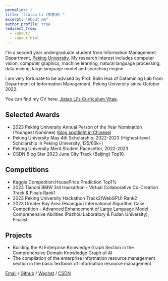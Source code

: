 ```yaml
---
permalink: /
title: "Jiatao Li（李嘉涛）"
excerpt: "About me"
author_profile: true
redirect_from: 
  - /about/
  - /about.html
---
```


I'm a second year undergraduate student from Information Management Department, [Peking University](https://www.pku.edu.cn/). My research interest includes computer vision, computer graphics, machine learning, natural language processing, data mining, large language model and searching engine.

I am very fortunate to be advised by Prof. Bolin Hua of Datamining Lab from Department of Imformation Management, Peking University since October 2022. 

You can find my CV here: [Jiatao Li's Curriculum Vitae](../assets/Curriculum_Vitae.pdf).

## Selected Awards
- 2023 Peking University Annual Person of the Year Nomination (Youngest Nominee) ([blog spotlight in Chinese](https://mp.weixin.qq.com/s/9AX7mmZwutBP2PtUydvezg))
- Peking University May 4th Scholarship, 2022-2023 (Highest-level Scholarship in Peking University, 125/65k+)
- Peking University Merit Student Pacesetter, 2022-2023
- CSDN Blog Star 2023 June City Track (Beijing) Top10.



## Competitions
- Kaggle Competition:HousePrice Prediction Top1%
- 2023 Tianchi BMW 3rd Hackathon - Virtual Collaborative Co-Creation Track & Finals Rank1
- 2023 Peking University Hackathon Track2(WebGPU) Rank2
- 2023 Greater Bay Area (Huangpu) International Algorithm Case Competition - Advanced Enhancement of Large Language Model Comprehensive Abilities (Pazhou Laboratory & Fudan University), Finalist.
  
## Projects
- Building the AI Enterprise Knowledge Graph Section in the Comprehensive Domain Knowledge Graph of AI
- The compilation of the enterprise information resource management section in the basic textbook of information resource management




[Email](mailto:2200016651@stu.pku.edu.cn) / [Github](https://github.com/leejamesss) / [Wechat](../images/wechat.jpg) / [CSDN](https://blog.csdn.net/m0_72410588?spm=1000.2115.3001.5343)

